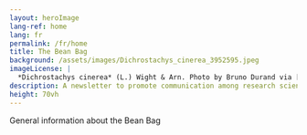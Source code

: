 ```yaml
---
layout: heroImage
lang-ref: home
lang: fr
permalink: /fr/home
title: The Bean Bag
background: /assets/images/Dichrostachys_cinerea_3952595.jpeg
imageLicense: |
  *Dichrostachys cinerea* (L.) Wight & Arn. Photo by Bruno Durand via [iNaturalist](https://www.gbif.org/occurrence/1898844739)
description: A newsletter to promote communication among research scientists concerned with the systematics of Leguminosae/Fabaceae
height: 70vh
---
```


General information about the Bean Bag